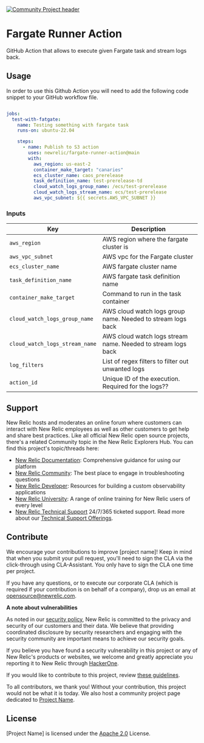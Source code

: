 [![Community Project header](https://github.com/newrelic/opensource-website/raw/master/src/images/categories/Community_Project.png)](https://opensource.newrelic.com/oss-category/#community-project)

# Fargate Runner Action

GitHub Action that allows to execute given Fargate task and stream logs back.

## Usage
In order to use this Github Action you will need to add the following code snippet to your GitHub workflow file.

```yaml

jobs:
  test-with-fatgate:
    name: Testing something with fargate task
    runs-on: ubuntu-22.04

    steps:
      - name: Publish to S3 action
        uses: newrelic/fargate-runner-action@main
        with:
          aws_region: us-east-2
          container_make_target: "canaries"
          ecs_cluster_name: caos_prerelease
          task_definition_name: test-prerelease-td
          cloud_watch_logs_group_name: /ecs/test-prerelease
          cloud_watch_logs_stream_name: ecs/test-prerelease
          aws_vpc_subnet: ${{ secrets.AWS_VPC_SUBNET }}


```

### Inputs
| Key                            | Description                                                  |
|--------------------------------|--------------------------------------------------------------|
| `aws_region`                   | AWS region where the fargate cluster is                      |
| `aws_vpc_subnet`               | AWS vpc for the Fargate cluster                              |
| `ecs_cluster_name`             | AWS fargate cluster name                                     |
| `task_definition_name`         | AWS fargate task definition name                             |
| `container_make_target`        | Command to run in the task container                         |
| `cloud_watch_logs_group_name`  | AWS cloud watch logs group name. Needed to stream logs back  |
| `cloud_watch_logs_stream_name` | AWS cloud watch logs stream name. Needed to stream logs back |
| `log_filters`                  | List of regex filters to filter out unwanted logs            |
| `action_id`                    | Unique ID of the execution. Required for the logs??          |

## Support

New Relic hosts and moderates an online forum where customers can interact with New Relic employees as well as other customers to get help and share best practices. Like all official New Relic open source projects, there's a related Community topic in the New Relic Explorers Hub. You can find this project's topic/threads here:

* [New Relic Documentation](https://docs.newrelic.com): Comprehensive guidance for using our platform
* [New Relic Community](https://discuss.newrelic.com/c/support-products-agents/new-relic-infrastructure): The best place to engage in troubleshooting questions
* [New Relic Developer](https://developer.newrelic.com/): Resources for building a custom observability applications
* [New Relic University](https://learn.newrelic.com/): A range of online training for New Relic users of every level
* [New Relic Technical Support](https://support.newrelic.com/) 24/7/365 ticketed support. Read more about our [Technical Support Offerings](https://docs.newrelic.com/docs/licenses/license-information/general-usage-licenses/support-plan).

## Contribute

We encourage your contributions to improve [project name]! Keep in mind that when you submit your pull request, you'll need to sign the CLA via the click-through using CLA-Assistant. You only have to sign the CLA one time per project.

If you have any questions, or to execute our corporate CLA (which is required if your contribution is on behalf of a company), drop us an email at opensource@newrelic.com.

**A note about vulnerabilities**

As noted in our [security policy](../../security/policy), New Relic is committed to the privacy and security of our customers and their data. We believe that providing coordinated disclosure by security researchers and engaging with the security community are important means to achieve our security goals.

If you believe you have found a security vulnerability in this project or any of New Relic's products or websites, we welcome and greatly appreciate you reporting it to New Relic through [HackerOne](https://hackerone.com/newrelic).

If you would like to contribute to this project, review [these guidelines](./CONTRIBUTING.md).

To all contributors, we thank you!  Without your contribution, this project would not be what it is today.  We also host a community project page dedicated to [Project Name](<LINK TO https://opensource.newrelic.com/projects/... PAGE>).

## License
[Project Name] is licensed under the [Apache 2.0](http://apache.org/licenses/LICENSE-2.0.txt) License.

